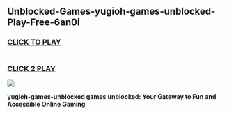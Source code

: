 
## Unblocked-Games-yugioh-games-unblocked-Play-Free-6an0i
<h3>
<a href="https://premium76.site?title=yugioh-games-unblocked&ref=10A">CLICK TO PLAY</a></h3>
<hr>

<h3>
<a href="https://premium76.site?title=yugioh-games-unblocked&ref=10A">CLICK 2 PLAY</a>
  
</h3>

<a href="https://premium76.site?title=yugioh-games-unblocked&ref=10A"><img src="https://clearcache.store/games.png"></a>


**yugioh-games-unblocked games unblocked: Your Gateway to Fun and Accessible Online Gaming**
